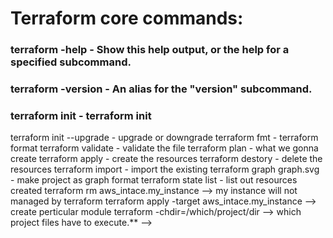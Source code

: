 # Terraform core commands: 
### terraform -help             - Show this help output, or the help for a specified subcommand.
### terraform -version          - An alias for the "version" subcommand.
### terraform init              - terraform init
  terraform init --upgrade    - upgrade or downgrade
  terraform fmt               - terraform format
  terraform validate          - validate the file
  terraform plan              - what we gonna create 
  terraform apply             - create the resources 
  terraform destory           - delete the resources 
  terraform import            - import the existing 
  terraform graph graph.svg   - make project as graph format
  terraform state list        - list out resources created
  terraform rm aws_intace.my_instance            --> my instance will not managed by terraform
  terraform apply -target aws_intace.my_instance --> create perticular module
  terraform -chdir=/which/project/dir            --> which project files have to execute.** -->
